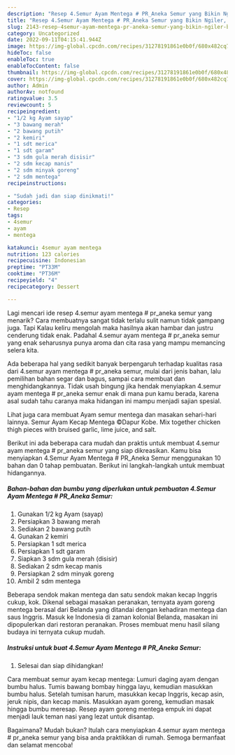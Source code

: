 ```yaml
---
description: "Resep 4.Semur Ayam Mentega # PR_Aneka Semur yang Bikin Ngiler, Buat Buka Puasa Enak Banget"
title: "Resep 4.Semur Ayam Mentega # PR_Aneka Semur yang Bikin Ngiler, Buat Buka Puasa Enak Banget"
slug: 2143-resep-4semur-ayam-mentega-pr-aneka-semur-yang-bikin-ngiler-buat-buka-puasa-enak-banget
category: Uncategorized
date: 2022-09-11T04:15:41.944Z
image: https://img-global.cpcdn.com/recipes/31278191861e0b0f/680x482cq70/4semur-ayam-mentega-pr_aneka-semur-foto-resep-utama.jpg
hideToc: false
enableToc: true
enableTocContent: false
thumbnail: https://img-global.cpcdn.com/recipes/31278191861e0b0f/680x482cq70/4semur-ayam-mentega-pr_aneka-semur-foto-resep-utama.jpg
cover: https://img-global.cpcdn.com/recipes/31278191861e0b0f/680x482cq70/4semur-ayam-mentega-pr_aneka-semur-foto-resep-utama.jpg
author: Admin
authorAv: notfound
ratingvalue: 3.5
reviewcount: 5
recipeingredient:
- "1/2 kg Ayam sayap"
- "3 bawang merah"
- "2 bawang putih"
- "2 kemiri"
- "1 sdt merica"
- "1 sdt garam"
- "3 sdm gula merah disisir"
- "2 sdm kecap manis"
- "2 sdm minyak goreng"
- "2 sdm mentega"
recipeinstructions:

- "Sudah jadi dan siap dinikmati!"
categories:
- Resep
tags:
- 4semur
- ayam
- mentega

katakunci: 4semur ayam mentega 
nutrition: 123 calories
recipecuisine: Indonesian
preptime: "PT33M"
cooktime: "PT36M"
recipeyield: "4"
recipecategory: Dessert

---
```



Lagi mencari ide resep 4.semur ayam mentega # pr_aneka semur yang menarik? Cara membuatnya sangat tidak terlalu sulit namun tidak gampang juga. Tapi Kalau keliru mengolah maka hasilnya akan hambar dan justru cenderung tidak enak. Padahal 4.semur ayam mentega # pr_aneka semur yang enak seharusnya punya aroma dan cita rasa yang mampu memancing selera kita.


Ada beberapa hal yang sedikit banyak berpengaruh terhadap kualitas rasa dari 4.semur ayam mentega # pr_aneka semur, mulai dari jenis bahan, lalu pemilihan bahan segar dan bagus, sampai cara membuat dan menghidangkannya. Tidak usah bingung jika hendak menyiapkan 4.semur ayam mentega # pr_aneka semur enak di mana pun kamu berada, karena asal sudah tahu caranya maka hidangan ini mampu menjadi sajian spesial.

Lihat juga cara membuat Ayam semur mentega dan masakan sehari-hari lainnya. Semur Ayam Kecap Mentega ©Dapur Kobe. Mix together chicken thigh pieces with bruised garlic, lime juice, and salt.


Berikut ini ada beberapa cara mudah dan praktis untuk membuat 4.semur ayam mentega # pr_aneka semur yang siap dikreasikan. Kamu bisa menyiapkan 4.Semur Ayam Mentega # PR_Aneka Semur menggunakan 10 bahan dan 0 tahap pembuatan. Berikut ini langkah-langkah untuk membuat hidangannya.

<!--inarticleads1-->

##### Bahan-bahan dan bumbu yang diperlukan untuk pembuatan 4.Semur Ayam Mentega # PR_Aneka Semur:

1. Gunakan 1/2 kg Ayam (sayap)
1. Persiapkan 3 bawang merah
1. Sediakan 2 bawang putih
1. Gunakan 2 kemiri
1. Persiapkan 1 sdt merica
1. Persiapkan 1 sdt garam
1. Siapkan 3 sdm gula merah (disisir)
1. Sediakan 2 sdm kecap manis
1. Persiapkan 2 sdm minyak goreng
1. Ambil 2 sdm mentega


Beberapa sendok makan mentega dan satu sendok makan kecap Inggris cukup, kok. Dikenal sebagai masakan peranakan, ternyata ayam goreng mentega berasal dari Belanda yang ditandai dengan kehadiran mentega dan saus Inggris. Masuk ke Indonesia di zaman kolonial Belanda, masakan ini dipopulerkan dari restoran peranakan. Proses membuat menu hasil silang budaya ini ternyata cukup mudah. 

<!--inarticleads2-->

##### Instruksi untuk buat 4.Semur Ayam Mentega # PR_Aneka Semur:


1. Selesai dan siap dihidangkan!

Cara membuat semur ayam kecap mentega: Lumuri daging ayam dengan bumbu halus. Tumis bawang bombay hingga layu, kemudian masukkan bumbu halus. Setelah tumisan harum, masukkan kecap Inggris, kecap asin, jeruk nipis, dan kecap manis. Masukkan ayam goreng, kemudian masak hingga bumbu meresap. Resep ayam goreng mentega empuk ini dapat menjadi lauk teman nasi yang lezat untuk disantap. 

Bagaimana? Mudah bukan? Itulah cara menyiapkan 4.semur ayam mentega # pr_aneka semur yang bisa anda praktikkan di rumah. Semoga bermanfaat dan selamat mencoba!
